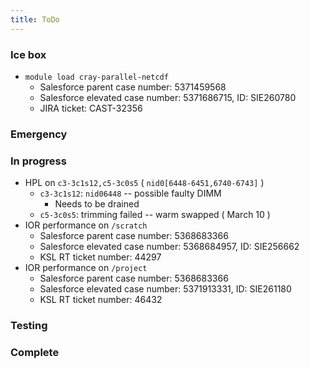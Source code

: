 ```yaml
---
title: ToDo
---
```


### Ice box

- `module load cray-parallel-netcdf`
  * Salesforce parent case number: 5371459568
  * Salesforce elevated case number: 5371686715, ID: SIE260780
  * JIRA ticket: CAST-32356

### Emergency

### In progress

- HPL on `c3-3c1s12,c5-3c0s5` ( `nid0[6448-6451,6740-6743]` )
  * `c3-3c1s12`: `nid06448` -- possible faulty DIMM
    * Needs to be drained
  * `c5-3c0s5`: trimming failed -- warm swapped ( March 10 )
- IOR performance on `/scratch`
  * Salesforce parent case number: 5368683366
  * Salesforce elevated case number: 5368684957, ID: SIE256662
  * KSL RT ticket number: 44297
- IOR performance on `/project`
  * Salesforce parent case number: 5368683366
  * Salesforce elevated case number: 5371913331, ID: SIE261180
  * KSL RT ticket number: 46432

### Testing

### Complete
